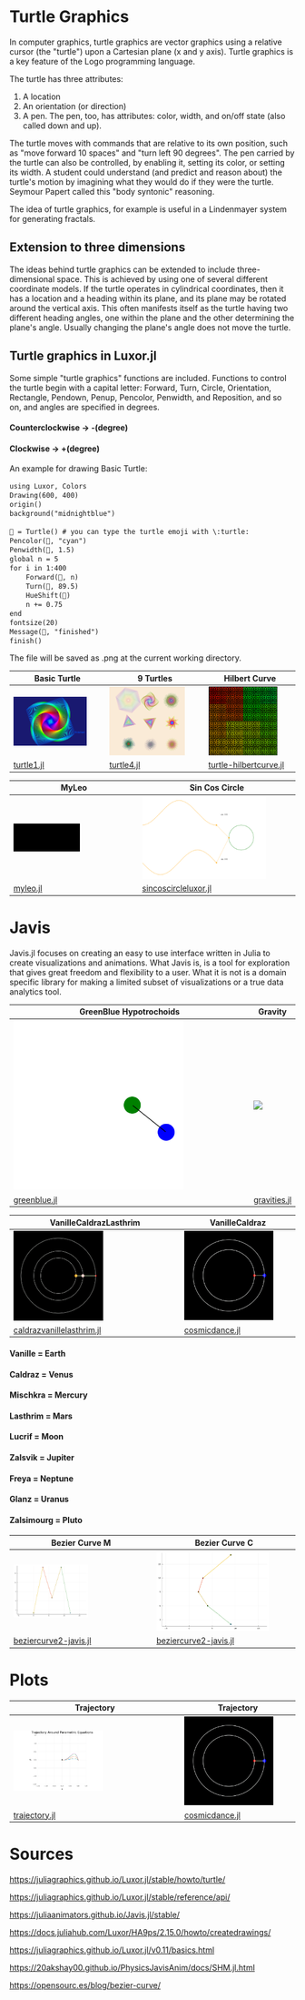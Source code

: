 # Turtle Graphics
In computer graphics, turtle graphics are vector graphics using a relative cursor (the "turtle") upon a Cartesian plane (x and y axis). Turtle graphics is a key feature of the Logo programming language.

The turtle has three attributes: 
1. A location
2. An orientation (or direction)
3. A pen. The pen, too, has attributes: color, width, and on/off state (also called down and up). 

The turtle moves with commands that are relative to its own position, such as "move forward 10 spaces" and "turn left 90 degrees". The pen carried by the turtle can also be controlled, by enabling it, setting its color, or setting its width. A student could understand (and predict and reason about) the turtle's motion by imagining what they would do if they were the turtle. Seymour Papert called this "body syntonic" reasoning. 

The idea of turtle graphics, for example is useful in a Lindenmayer system for generating fractals. 

## Extension to three dimensions
The ideas behind turtle graphics can be extended to include three-dimensional space. This is achieved by using one of several different coordinate models. If the turtle operates in cylindrical coordinates, then it has a location and a heading within its plane, and its plane may be rotated around the vertical axis. This often manifests itself as the turtle having two different heading angles, one within the plane and the other determining the plane's angle. Usually changing the plane's angle does not move the turtle. 

## Turtle graphics in Luxor.jl
Some simple "turtle graphics" functions are included. Functions to control the turtle begin with a capital letter: Forward, Turn, Circle, Orientation, Rectangle, Pendown, Penup, Pencolor, Penwidth, and Reposition, and so on, and angles are specified in degrees.

#### Counterclockwise -> -(degree)
#### Clockwise -> +(degree)

An example for drawing Basic Turtle:
```
using Luxor, Colors
Drawing(600, 400)
origin()
background("midnightblue")

🐢 = Turtle() # you can type the turtle emoji with \:turtle:
Pencolor(🐢, "cyan")
Penwidth(🐢, 1.5)
global n = 5
for i in 1:400
    Forward(🐢, n)
    Turn(🐢, 89.5)
    HueShift(🐢)
    n += 0.75
end
fontsize(20)
Message(🐢, "finished")
finish()
```
The file will be saved as .png at the current working directory.


| Basic Turtle | 9 Turtles | Hilbert Curve |
| ------------- | ------------- | ------------- |
| <img src="https://github.com/glanzkaiser/glanzshamzs/blob/main/Julia/images/turtle1.png" width="83%"> | <img src="https://github.com/glanzkaiser/glanzshamzs/blob/main/Julia/images/turtle2.png" width="83%"> | <img src="https://github.com/glanzkaiser/glanzshamzs/blob/main/Julia/images/turtle3.png" width="83%"> | 
| <a href="https://github.com/glanzkaiser/glanzshamzs/blob/main/Julia/Animations/turtle1.jl">turtle1.jl</a> | <a href="https://github.com/glanzkaiser/glanzshamzs/blob/main/Julia/Animations/turtle4.jl">turtle4.jl</a> | <a href="https://github.com/glanzkaiser/glanzshamzs/blob/main/Julia/Animations/turtle-hilbertcurve.jl">turtle-hilbertcurve.jl</a> | 


| MyLeo | Sin Cos Circle | 
| ------------- | ------------- | 
| <img src="https://github.com/glanzkaiser/glanzshamzs/blob/main/Julia/images/myleo.gif" width="55%"> | <img src="https://github.com/glanzkaiser/glanzshamzs/blob/main/Julia/images/sincos%20trig%20white.gif" width="83%"> | 
| <a href="https://github.com/glanzkaiser/glanzshamzs/blob/main/Julia/Animations/myleo.jl">myleo.jl</a> | <a href="https://github.com/glanzkaiser/glanzshamzs/blob/main/Julia/Animations/sincoscircleluxor.jl">sincoscircleluxor.jl</a> | 

# Javis
Javis.jl focuses on creating an easy to use interface written in Julia to create visualizations and animations. What Javis is, is a tool for exploration that gives great freedom and flexibility to a user. What it is not is a domain specific library for making a limited subset of visualizations or a true data analytics tool.


|  GreenBlue Hypotrochoids | Gravity |
| ------------- | ------------- |
| <img src="https://github.com/glanzkaiser/glanzshamzs/blob/main/Julia/images/greenblue.gif" width="73%"> | <img src="https://github.com/glanzkaiser/glanzshamzs/blob/main/Julia/images/gravities.gif" width="73%"> | 
| <a href="https://github.com/glanzkaiser/glanzshamzs/blob/main/Julia/Animations/greenblue.jl">greenblue.jl</a> | <a href="https://github.com/glanzkaiser/glanzshamzs/blob/main/Julia/Animations/gravities.jl">gravities.jl</a> | 

| VanilleCaldrazLasthrim | VanilleCaldraz | 
| ------------- | ------------- | 
| <img src="https://github.com/glanzkaiser/glanzshamzs/blob/main/Julia/images/vcl_dance.gif" width="55%"> | <img src="https://github.com/glanzkaiser/glanzshamzs/blob/main/Julia/images/cosmic_dance2.gif" width="83%"> | 
| <a href="https://github.com/glanzkaiser/glanzshamzs/blob/main/Julia/Animations/caldrazvanillelasthrim.jl">caldrazvanillelasthrim.jl</a> | <a href="https://github.com/glanzkaiser/glanzshamzs/blob/main/Julia/Animations/cosmicdance.jl">cosmicdance.jl</a> | 

#### Vanille = Earth      
#### Caldraz = Venus      
#### Mischkra = Mercury
#### Lasthrim = Mars      
#### Lucrif = Moon
#### Zalsvik = Jupiter
#### Freya = Neptune     
#### Glanz = Uranus 
#### Zalsimourg = Pluto 

| Bezier Curve M | Bezier Curve C | 
| ------------- | ------------- | 
| <img src="https://github.com/glanzkaiser/glanzshamzs/blob/main/Julia/images/bezier_d2-1.gif" width="55%"> | <img src="https://github.com/glanzkaiser/glanzshamzs/blob/main/Julia/images/bezier_c.gif" width="83%"> | 
| <a href="https://github.com/glanzkaiser/glanzshamzs/edit/main/Julia/Animations/beziercurve2-javis.jl">beziercurve2-javis.jl</a> | <a href="https://github.com/glanzkaiser/glanzshamzs/edit/main/Julia/Animations/beziercurve2-javis.jl">beziercurve2-javis.jl</a> | 

# Plots
| Trajectory | Trajectory | 
| ------------- | ------------- | 
| <img src="https://github.com/glanzkaiser/glanzshamzs/blob/main/Julia/images/trajectory.gif" width="55%"> | <img src="https://github.com/glanzkaiser/glanzshamzs/blob/main/Julia/images/cosmic_dance2.gif" width="83%"> | 
| <a href="https://github.com/glanzkaiser/glanzshamzs/blob/main/Julia/Animations/trajectory.jl">trajectory.jl</a> | <a href="https://github.com/glanzkaiser/glanzshamzs/blob/main/Julia/Animations/cosmicdance.jl">cosmicdance.jl</a> | 

# Sources
https://juliagraphics.github.io/Luxor.jl/stable/howto/turtle/

https://juliagraphics.github.io/Luxor.jl/stable/reference/api/

https://juliaanimators.github.io/Javis.jl/stable/

https://docs.juliahub.com/Luxor/HA9ps/2.15.0/howto/createdrawings/

https://juliagraphics.github.io/Luxor.jl/v0.11/basics.html

https://20akshay00.github.io/PhysicsJavisAnim/docs/SHM.jl.html

https://opensourc.es/blog/bezier-curve/
